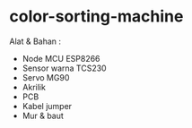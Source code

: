 # color-sorting-machine
Alat & Bahan :
- Node MCU ESP8266
- Sensor warna TCS230
- Servo MG90
- Akrilik
- PCB
- Kabel jumper
- Mur & baut

